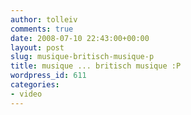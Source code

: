 ```yaml
---
author: tolleiv
comments: true
date: 2008-07-10 22:43:00+00:00
layout: post
slug: musique-britisch-musique-p
title: musique ... britisch musique :P
wordpress_id: 611
categories:
- video
---
```



